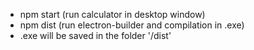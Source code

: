 - npm start (run calculator in desktop window)
- npm dist (run electron-builder and compilation in .exe)
- .exe will be saved in the folder '/dist'